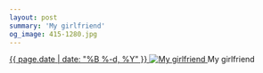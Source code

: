 ```yaml
---
layout: post
summary: 'My girlfriend'
og_image: 415-1280.jpg
---
```


<p>
 <time>
  <a href="/415">
   {{ page.date | date: "%B %-d, %Y" }}
  </a>
 </time>
 <a href="/415">
  <img alt="My girlfriend" data-taken="6/28/2015" sizes="(min-width: 700px) 50vw, calc(100vw - 2rem)" src="{{ site.assets_url }}/415-640.jpg" srcset="{{ site.assets_url }}/415-1280.jpg 1280w, {{ site.assets_url }}/415-960.jpg 960w, {{ site.assets_url }}/415-640.jpg 640w, {{ site.assets_url }}/415-320.jpg 320w"/>
 </a>
 <span>
  My girlfriend
 </span>
</p>
